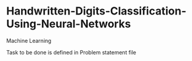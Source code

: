 # Handwritten-Digits-Classification-Using-Neural-Networks
Machine Learning

Task to be done is defined in Problem statement file

